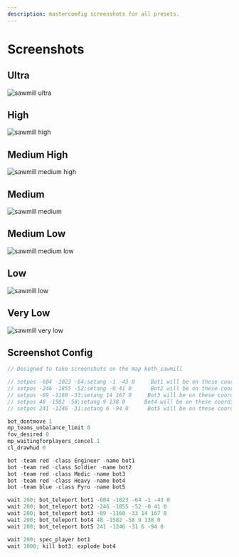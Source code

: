 ```yaml
---
description: mastercomfig screenshots for all presets.
---
```


# Screenshots

## Ultra

![sawmill ultra](https://mastercomfig.com/img/presets/ultra.png)

## High

![sawmill high](https://mastercomfig.com/img/presets/high.png)

## Medium High

![sawmill medium high](https://mastercomfig.com/img/presets/medium-high.png)

## Medium

![sawmill medium](https://mastercomfig.com/img/presets/medium.png)

## Medium Low

![sawmill medium low](https://mastercomfig.com/img/presets/medium-low.png)

## Low

![sawmill low](https://mastercomfig.com/img/presets/low.png)

## Very Low

![sawmill very low](https://mastercomfig.com/img/presets/very-low.png)

## Screenshot Config

```c
// Designed to take screenshots on the map koth_sawmill

// setpos -604 -1023 -64;setang -1 -43 0     Bot1 will be on these coordinates, spectate this bot, RED TEAM
// setpos -246 -1855 -52;setang -0 41 0      Bot2 will be on these coordinates, RED TEAM
// setpos -89 -1160 -33;setang 14 167 0     Bot3 will be on these coordinates, kill this bot, RED TEAM
// setpos 48 -1582 -58;setang 9 138 0      Bot4 will be on these coordinates, explode this bot, RED TEAM
// setpos 241 -1246 -31;setang 6 -94 0      Bot5 will be on these coordinates, BLUE TEAM

bot_dontmove 1
mp_teams_unbalance_limit 0
fov_desired 0
mp_waitingforplayers_cancel 1
cl_drawhud 0

bot -team red -class Engineer -name bot1
bot -team red -class Soldier -name bot2
bot -team red -class Medic -name bot3
bot -team red -class Heavy -name bot4
bot -team blue -class Pyro -name bot5

wait 200; bot_teleport bot1 -604 -1023 -64 -1 -43 0
wait 200; bot_teleport bot2 -246 -1855 -52 -0 41 0
wait 200; bot_teleport bot3 -89 -1160 -33 14 167 0
wait 200; bot_teleport bot4 48 -1582 -58 9 138 0
wait 200; bot_teleport bot5 241 -1246 -31 6 -94 0

wait 200; spec_player bot1
wait 1000; kill bot3; explode bot4
```
